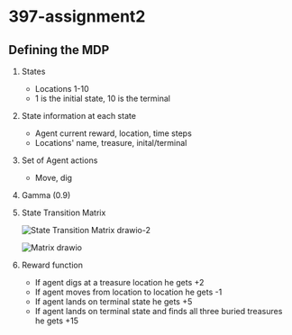 # 397-assignment2

## Defining the MDP

1. States

   - Locations 1-10
   - 1 is the initial state, 10 is the terminal

2. State information at each state
   - Agent current reward, location, time steps
   - Locations' name, treasure, inital/terminal
  
3. Set of Agent actions
   - Move, dig
  
4. Gamma (0.9)
  
5. State Transition Matrix

   ![State Transition Matrix drawio-2](https://github.com/wxue24/397-assignment2/assets/64175276/5ea72347-70d0-4785-9cd4-392a5a36c36b)

   ![Matrix drawio](https://github.com/wxue24/397-assignment2/assets/64175276/c4c3385d-253d-46a0-901a-988bd6f86f24)


7. Reward function
   - If agent digs at a treasure location he gets +2 
   - If agent moves from location to location he gets -1
   - If agent lands on terminal state he gets +5
   - If agent lands on terminal state and finds all three buried treasures he gets +15


